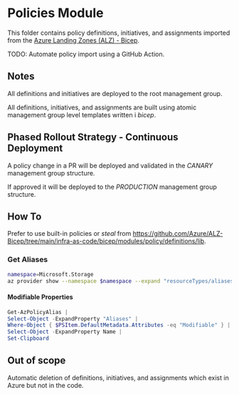 # Policies Module

This folder contains policy definitions, initiatives, and assignments imported from the [Azure Landing Zones (ALZ) - Bicep](https://github.com/Azure/ALZ-Bicep).

TODO: Automate policy import using a GitHub Action.

## Notes

All definitions and initiatives are deployed to the root management group.

All definitions, initiatives, and assignments are built using atomic management group level templates written i *bicep*.

## Phased Rollout Strategy - Continuous Deployment

A policy change in a PR will be deployed and validated in the *CANARY* management group structure.

If approved it will be deployed to the *PRODUCTION* management group structure.

## How To

Prefer to use built-in policies or *steal* from <https://github.com/Azure/ALZ-Bicep/tree/main/infra-as-code/bicep/modules/policy/definitions/lib>.

### Get Aliases

```bash
namespace=Microsoft.Storage
az provider show --namespace $namespace --expand "resourceTypes/aliases" --query "resourceTypes[].aliases[].name"
```

#### Modifiable Properties

```powershell
Get-AzPolicyAlias |
Select-Object -ExpandProperty "Aliases" |
Where-Object { $PSItem.DefaultMetadata.Attributes -eq "Modifiable" } |
Select-Object -ExpandProperty Name |
Set-Clipboard
```

## Out of scope

Automatic deletion of definitions, initiatives, and assignments which exist in Azure but not in the code.
